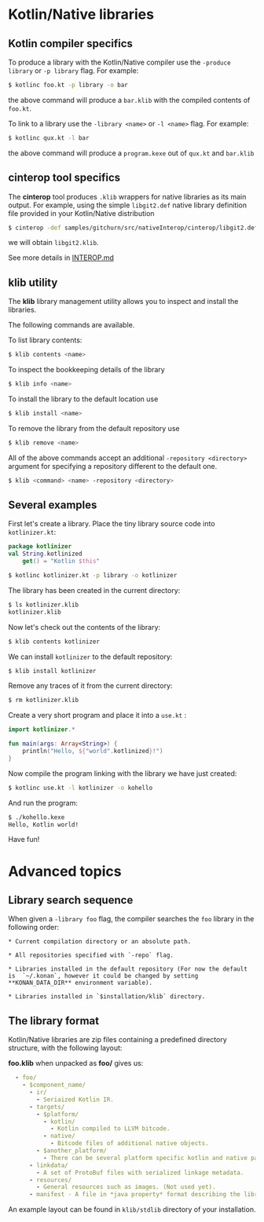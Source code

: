 # Kotlin/Native libraries

## Kotlin compiler specifics

To produce a library with the Kotlin/Native compiler use the `-produce library` or `-p library` flag. For example:



```bash
$ kotlinc foo.kt -p library -o bar
```



the above command will produce a `bar.klib` with the compiled contents of `foo.kt`.

To link to a library use the `-library <name>` or `-l <name>` flag. For example:



```bash
$ kotlinc qux.kt -l bar
```




the above command will produce a `program.kexe` out of `qux.kt` and `bar.klib`


## cinterop tool specifics

The **cinterop** tool produces `.klib` wrappers for native libraries as its main output.
For example, using the simple `libgit2.def` native library definition file provided in your Kotlin/Native distribution



```bash
$ cinterop -def samples/gitchurn/src/nativeInterop/cinterop/libgit2.def -compiler-option -I/usr/local/include -o libgit2
```



we will obtain `libgit2.klib`.

See more details in [INTEROP.md](INTEROP.md)


## klib utility

The **klib** library management utility allows you to inspect and install the libraries.

The following commands are available.

To list library contents:



```bash
$ klib contents <name>
```



To inspect the bookkeeping details of the library



```bash
$ klib info <name>
```



To install the library to the default location use



```bash
$ klib install <name>
```



To remove the library from the default repository use



```bash
$ klib remove <name>
```



All of the above commands accept an additional `-repository <directory>` argument for specifying a repository different to the default one.



```bash
$ klib <command> <name> -repository <directory>
```




## Several examples

First let's create a library.
Place the tiny library source code into `kotlinizer.kt`:



```kotlin
package kotlinizer
val String.kotlinized
    get() = "Kotlin $this"
```

```bash
$ kotlinc kotlinizer.kt -p library -o kotlinizer
```



The library has been created in the current directory:



```bash
$ ls kotlinizer.klib
kotlinizer.klib
```



Now let's check out the contents of the library:



```bash
$ klib contents kotlinizer
```



We can install `kotlinizer` to the default repository:



```bash
$ klib install kotlinizer
```



Remove any traces of it from the current directory:



```bash
$ rm kotlinizer.klib
```



Create a very short program and place it into a `use.kt` :



```kotlin
import kotlinizer.*

fun main(args: Array<String>) {
    println("Hello, ${"world".kotlinized}!")
}
```



Now compile the program linking with the library we have just created:



```bash
$ kotlinc use.kt -l kotlinizer -o kohello
```



And run the program:



```bash
$ ./kohello.kexe
Hello, Kotlin world!
```



Have fun!

# Advanced topics

## Library search sequence

When given a `-library foo` flag, the compiler searches the `foo` library in the following order:

    * Current compilation directory or an absolute path.

    * All repositories specified with `-repo` flag.

    * Libraries installed in the default repository (For now the default is  `~/.konan`, however it could be changed by setting **KONAN_DATA_DIR** environment variable).

    * Libraries installed in `$installation/klib` directory.

## The library format

Kotlin/Native libraries are zip files containing a predefined
directory structure, with the following layout:

**foo.klib** when unpacked as **foo/** gives us:

```yaml
  - foo/
    - $component_name/
      - ir/
        - Seriaized Kotlin IR.
      - targets/
        - $platform/
          - kotlin/
            - Kotlin compiled to LLVM bitcode.
          - native/
            - Bitcode files of additional native objects.
        - $another_platform/
          - There can be several platform specific kotlin and native pairs.
      - linkdata/
        - A set of ProtoBuf files with serialized linkage metadata.
      - resources/
        - General resources such as images. (Not used yet).
      - manifest - A file in *java property* format describing the library.
```

An example layout can be found in `klib/stdlib` directory of your installation.

